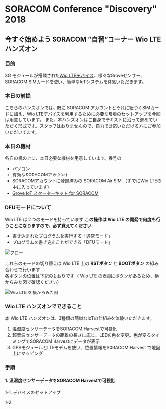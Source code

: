 # SORACOM Conference "Discovery" 2018
## 今すぐ始めよう SORACOM ”自習”コーナー Wio LTE ハンズオン

### 目的
3G モジュールが搭載された[Wio LTEデバイス](https://soracom.jp/products/wio_lte/)、様々なGroveセンサー、SORACOM SIMカードを使い、簡単なIoTシステムを体感いただきます。

### 本日の前提
こちらのハンズオンでは、既に SORACOM アカウントとそれに紐づくSIMカードに加え、Wio LTEデバイスを利用するために必要な環境のセットアップを今回は用意しています。
また、本ハンズオンはご自身でテキストに沿って進めていただく形式です。スタッフはおりませんので、自力で対応いただける方にご参加いただいてます。

### 本日の機材
各自の机の上に、本日必要な機材を用意しています。番号の
* パソコン
* 有効なSORACOMアカウント
* SORACOMアカウントに登録済みの SORACOM Air SIM （すでにWio LTEの中に入っています）
* [Grove IoT スターターキット for SORACOM](https://soracom.jp/products/#grovestarter_kit)

### DFUモードについて
Wio LTE は２つのモードを持っています
**この操作は Wio LTE の開発で何度も行うことになりますので、必ず覚えてください**

* 書き込まれたプログラムを実行する「通常モード」
* プログラムを書き込むことができる「DFUモード」

![フロー](https://docs.google.com/drawings/d/e/2PACX-1vQAcnymqWTTneRwnc9EFz21YvrmfCsIuV33yfqf1ODC_LKQR-6762CJDMclRIWC8BfUeDDLpC6KKs-2/pub?w=581&h=253)

これらのモードの切り替えは Wio LTE 上の **RSTボタン** と **BOOTボタン** の組み合わせで行います  
各ボタンの位置は下記のとおりです（ Wio LTE の表裏にボタンがあるため、横からみた図で確認ください）

![Wio LTE を横からみた図](https://docs.google.com/drawings/d/e/2PACX-1vRnhRiZC7-jRCqLaxJO6E7Bmq0_8BxornXgP1y6UHdYXhr6iBm_RNoV148oSzJKeHBYXRjYai9msQoz/pub?w=480&h=249)


### Wio LTE ハンズオンでできること
本 Wio LTE ハンズオンは、3種類の簡単なIoTの仕組みを体験いただきます。
1. 温湿度センサーデータをSORACOM Harvestで可視化
2. 超音波センサーデータの距離の長さに応じ、LEDの色を変更。色が変るタイミングでSORACOM Harvestにデータが表示
3. GPSモジュールとLTEモデムを使い、位置情報をSORACOM Harvest で地図上にマッピング

### 手順
#### 1. 温湿度センサーデータをSORACOM Harvestで可視化
1-1. デバイスのセットアップ


1-2. 



